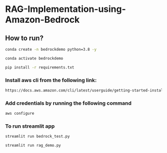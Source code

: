 # RAG-Implementation-using-Amazon-Bedrock


## How to run?

```bash
conda create -n bedrockdemo python=3.8 -y
```

```bash
conda activate bedrockdemo 
```

```bash
pip install -r requirements.txt
```


### Install aws cli from the following link:
```bash
https://docs.aws.amazon.com/cli/latest/userguide/getting-started-install.html
```


### Add credentials by running the following command
```bash
aws configure
```


### To run streamlit app

```bash
streamlit run bedrock_test.py
```


```bash
streamlit run rag_demo.py
```
